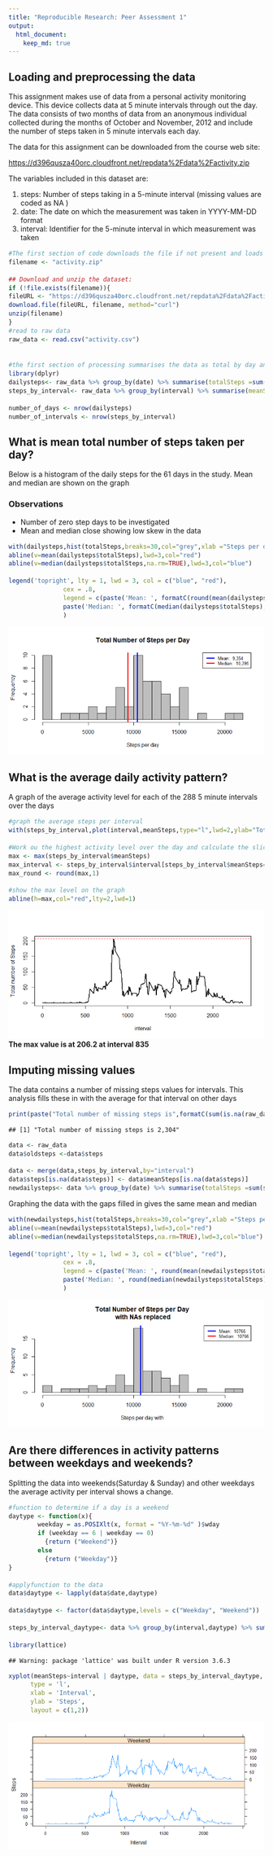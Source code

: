 ```yaml
---
title: "Reproducible Research: Peer Assessment 1"
output: 
  html_document:
    keep_md: true
---
```



## Loading and preprocessing the data

This assignment makes use of data from a personal activity monitoring device. This device collects data at 5 minute intervals through out the day. The data consists of two months of data from an anonymous individual collected during the months of October and November, 2012 and include the number of steps taken in 5 minute intervals each day.

The data for this assignment can be downloaded from the course web site:

https://d396qusza40orc.cloudfront.net/repdata%2Fdata%2Factivity.zip


The variables included in this dataset are:

1. steps: Number of steps taking in a 5-minute interval (missing values are coded as NA )
1. date: The date on which the measurement was taken in YYYY-MM-DD format
1. interval: Identifier for the 5-minute interval in which measurement was taken




```r
#The first section of code downloads the file if not present and loads the data into raw data
filename <- "activity.zip"

## Download and unzip the dataset:
if (!file.exists(filename)){
fileURL <- "https://d396qusza40orc.cloudfront.net/repdata%2Fdata%2Factivity.zip"
download.file(fileURL, filename, method="curl")
unzip(filename)
}
#read to raw data
raw_data <- read.csv("activity.csv")


#the first section of processing summarises the data as total by day and average for each interval over the day
library(dplyr)
dailysteps<- raw_data %>% group_by(date) %>% summarise(totalSteps =sum(steps,na.rm=TRUE))  
steps_by_interval<- raw_data %>% group_by(interval) %>% summarise(meanSteps =mean(steps,na.rm=TRUE))  

number_of_days <- nrow(dailysteps)
number_of_intervals <- nrow(steps_by_interval)
```


## What is mean total number of steps taken per day?
Below is a histogram of the daily steps for the 61 days in the study. Mean and median are shown on the graph

### Observations

* Number of zero step days to be investigated
* Mean and median close showing low skew in the data



```r
with(dailysteps,hist(totalSteps,breaks=30,col="grey",xlab ="Steps per day",main="Total Number of Steps per Day"))
abline(v=mean(dailysteps$totalSteps),lwd=3,col="red")
abline(v=median(dailysteps$totalSteps,na.rm=TRUE),lwd=3,col="blue")

legend('topright', lty = 1, lwd = 3, col = c("blue", "red"),
               cex = .8, 
               legend = c(paste('Mean: ', formatC(round(mean(dailysteps$totalSteps),0),big.mark = ",")),
               paste('Median: ', formatC(median(dailysteps$totalSteps),big.mark = ",")))
               )
```

![](PA1_template_files/figure-html/plot1-1.png)<!-- -->

## What is the average daily activity pattern?

A graph of the average activity level for each of the 288 5 minute intervals over the days



```r
#graph the average steps per interval
with(steps_by_interval,plot(interval,meanSteps,type="l",lwd=2,ylab="Total number of Steps"))

#Work ou the highest activity level over the day and calculate the slice
max <- max(steps_by_interval$meanSteps)
max_interval <- steps_by_interval$interval[steps_by_interval$meanSteps==max]
max_round <- round(max,1)

#show the max level on the graph
abline(h=max,col="red",lty=2,lwd=1)
```

![](PA1_template_files/figure-html/plot2-1.png)<!-- -->
<br>**The max value is at 206.2 at interval 835**


## Imputing missing values
The data contains a number of missing steps values for intervals. This analysis fills these in with the average for that interval on other days


```r
print(paste("Total number of missing steps is",formatC(sum(is.na(raw_data$steps)),big.mark=",")))
```

```
## [1] "Total number of missing steps is 2,304"
```

```r
data <- raw_data
data$oldsteps <-data$steps

data <- merge(data,steps_by_interval,by="interval")
data$steps[is.na(data$steps)] <- data$meanSteps[is.na(data$steps)]
newdailysteps<- data %>% group_by(date) %>% summarise(totalSteps =sum(steps,na.rm=TRUE))  
```

Graphing the data with the gaps filled in gives the same mean and median



```r
with(newdailysteps,hist(totalSteps,breaks=30,col="grey",xlab ="Steps per day with ",main="Total Number of Steps per Day \nwith NAs replaced"))
abline(v=mean(newdailysteps$totalSteps),lwd=3,col="red")
abline(v=median(newdailysteps$totalSteps,na.rm=TRUE),lwd=3,col="blue")

legend('topright', lty = 1, lwd = 3, col = c("blue", "red"),
               cex = .8, 
               legend = c(paste('Mean: ', round(mean(newdailysteps$totalSteps),0)),
               paste('Median: ', round(median(newdailysteps$totalSteps),0)))
               )
```

![](PA1_template_files/figure-html/plot3-1.png)<!-- -->


## Are there differences in activity patterns between weekdays and weekends?

Splitting the data into weekends(Saturday & Sunday) and other weekdays the average activity per interval shows a change.


```r
#function to determine if a day is a weekend
daytype <- function(x){
        weekday = as.POSIXlt(x, format = "%Y-%m-%d" )$wday
        if (weekday == 6 | weekday == 0)
          {return ("Weekend")}
        else 
          {return ("Weekday")}
}

#applyfunction to the data
data$daytype <- lapply(data$date,daytype)

data$daytype <- factor(data$daytype,levels = c("Weekday", "Weekend"))

steps_by_interval_daytype<- data %>% group_by(interval,daytype) %>% summarise(meanSteps =mean(steps,na.rm=TRUE))  

library(lattice)
```

```
## Warning: package 'lattice' was built under R version 3.6.3
```

```r
xyplot(meanSteps~interval | daytype, data = steps_by_interval_daytype,
      type = 'l',
      xlab = 'Interval',
      ylab = 'Steps',
      layout = c(1,2))
```

![](PA1_template_files/figure-html/plot4-1.png)<!-- -->

